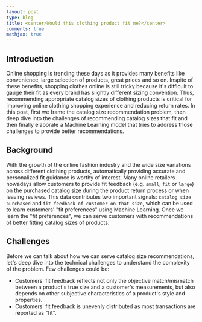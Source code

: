 ```yaml
---
layout: post
type: blog
title: <center>Would this clothing product fit me?</center>
comments: true
mathjax: true
---
```


## Introduction
Online shopping is trending these days as it provides many benefits like convenience, large selection of products, great prices and so on. Inspite of these benefits, shopping clothes online is still tricky because it's difficult to gauge their fit as every brand has slightly different sizing convention. Thus, recommending appropriate catalog sizes of clothing products is critical for improving online clothing shopping experience and reducing return rates. In this post, first we frame the catalog size recommendation problem, then deep dive into the challenges of recommending catalog sizes that fit and then finally elaborate a Machine Learning model that tries to address those challenges to provide better recommendations.

## Background
With the growth of the online fashion industry and the wide size variations across different clothing products, automatically providing accurate and personalized fit guidance is worthy of interest. Many online retailers nowadays allow customers to provide fit feedback (e.g. `small`, `fit` or `large`) on the purchased catalog size during the product return process or when leaving reviews. This data contributes two important signals: `catalog size purchased` and `fit feedback of customer on that size`, which can be used to learn customers' "fit preferences" using Machine Learning. Once we learn the "fit preferences", we can serve customers with recommendations of better fitting catalog sizes of products.

## Challenges
Before we can talk about how we can serve catalog size recommendations, let's deep dive into the technical challenges to understand the complexity of the problem. Few challenges could be: 
* Customers' fit feedback reflects not only the objective match/mismatch between a product's true size and a customer's measurements, but also depends on other subjective characteristics of a product's style and properties.
* Customers' fit feedback is unevenly distributed as most transactions are reported as "fit".
